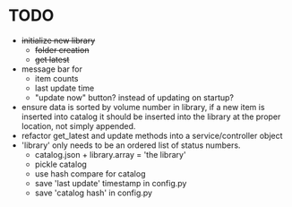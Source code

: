 # TODO
- ~~initialize new library~~
  - ~~folder creation~~
  - ~~get latest~~
- message bar for 
  - item counts
  - last update time
  - "update now" button? instead of updating on startup?
- ensure data is sorted by volume number in library, if a new item is inserted into 
catalog it should be inserted into the library at the proper location, not simply 
appended.
- refactor get_latest and update methods into a service/controller object
- 'library' only needs to be an ordered list of status numbers.
  - catalog.json + library.array = 'the library'
  - pickle catalog
  - use hash compare for catalog
  - save 'last update' timestamp in config.py
  - save 'catalog hash' in config.py
